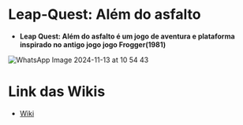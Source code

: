 # Leap-Quest: Além do asfalto

- **Leap Quest: Além do asfalto é um jogo de aventura e plataforma inspirado no antigo jogo jogo Frogger(1981)**

![WhatsApp Image 2024-11-13 at 10 54 43](https://github.com/user-attachments/assets/9d689eb5-dc85-4af0-b044-e0daa247e787)

# Link das Wikis
- [Wiki](https://github.com/yumin-gemu/Leap-Quest/wiki
)
